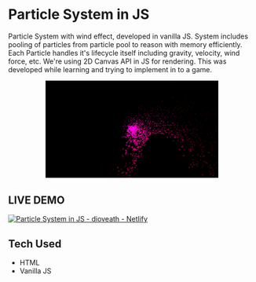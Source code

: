 # Particle System in JS
Particle System with wind effect, developed in vanilla JS. System includes pooling of particles from particle pool to reason with memory efficiently. Each Particle handles it's lifecycle itself including gravity, velocity, wind force, etc. We're using 2D Canvas API in JS for rendering. This was developed while learning and trying to implement in to a game. 

<p align="center">
	<img alt="Particle System in JS" src="demo.png" width="70%"/>
</p>

## LIVE DEMO
[![Particle System in JS - dioveath - Netlify](https://img.shields.io/badge/netlify-%23000000.svg?style=for-the-badge&logo=netlify&logoColor=#violet)](https://particlesystems.netlify.app/)


## Tech Used
- HTML
- Vanilla JS 
